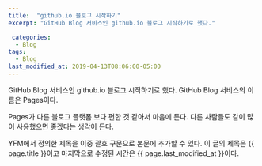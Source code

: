 ```yaml
---
title:  "github.io 블로그 시작하기"
excerpt: "GitHub Blog 서비스인 github.io 블로그 시작하기로 했다."

 categories:
  - Blog
tags:
  - Blog
last_modified_at: 2019-04-13T08:06:00-05:00
---
```


 GitHub Blog 서비스인 github.io 블로그 시작하기로 했다.
GitHub Blog 서비스의 이름은 Pages이다.

 Pages가 다른 블로그 플랫폼 보다 편한 것 같아서 마음에 든다.
다른 사람들도 같이 많이 사용했으면 좋겠다는 생각이 든다.

 YFM에서 정의한 제목을 이중 괄호 구문으로 본문에 추가할 수 있다.
이 글의 제목은 {{ page.title }}이고 
마지막으로 수정된 시간은 {{ page.last_modified_at }}이다.
